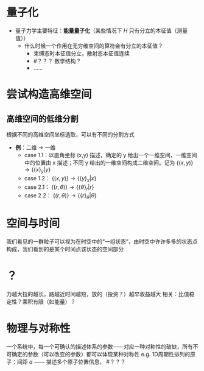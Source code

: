 # 量子化
- 量子力学主要特征：**能量量子化**（某些情况下 $H$ 只有分立的本征值（测量值））
	- 什么时候一个作用在无穷维空间的算符会有分立的本征值？
		- 束缚态时本征值分立，散射态本征值连续
		-  #？？？ 数学结构？
		- ……

# 尝试构造高维空间
## 高维空间的低维分割
根据不同的高维空间坐标选取，可以有不同的分割方式
- **例**：二维 → 一维
	- case 1.1：以直角坐标 (x,y) 描述，确定的 y 给出一个一维空间，一维空间中的位置由 x 描述；不同 y 给出的一维空间构成二维空间。记为 $\left\{ (x,y) \right\}\to \left\{\left\{ x \right\}_{y}|y\right\}$ 
	- case 1.2： $\left\{ (x,y) \right\}\to \left\{ \left\{ y \right\}_{x}|x \right\}$ 
	- case 2.1： $\left\{ (r,\theta) \right\}\to \left\{ \left\{ \theta \right\}_{r}|r \right\}$ 
	- case 2.2： $\left\{ (r,\theta) \right\}\to \left\{ \left\{ r \right\}_{\theta}|\theta \right\}$ 

# 空间与时间
我们看见的一群粒子可以视为在时空中的“一组状态”，由时空中许许多多的状态点构成，我们看到的是某个时间点该状态的空间部分

# ？
力越大拉的越长，路越近时间越短，放的（投资？）越早收益越大
	相关：比值稳定性？乘积有限（如能量）？


# 物理与对称性
一个系统中，每一个可确认的描述体系的参数——对应一种对称性的破缺，所有不可确定的参数（可以改变的参数）都可以体现某种对称性
    e.g. 1D周期性排列的原子：间距 $a$ —— 描述多个原子位置信息， #？？？ 